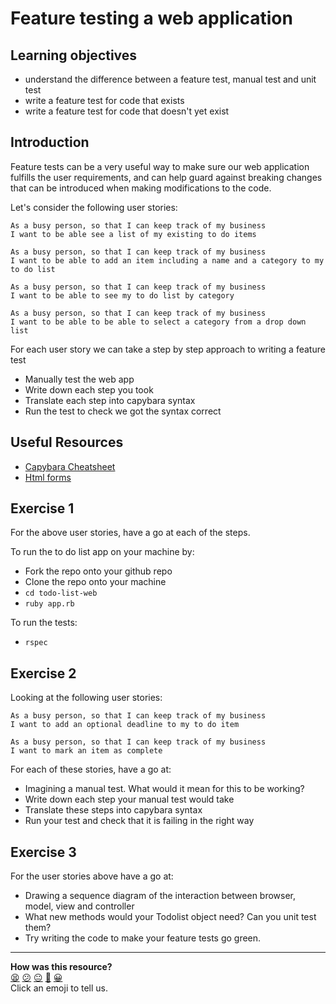 # Feature testing a web application

## Learning objectives
- understand the difference between a feature test, manual test and unit
test
- write a feature test for code that exists
- write a feature test for code that doesn't yet exist

## Introduction
Feature tests can be a very useful way to make sure our web application
fulfills the user requirements, and can help guard against breaking
changes that can be introduced when making modifications to the code.

Let's consider the following user stories:

```
As a busy person, so that I can keep track of my business
I want to be able see a list of my existing to do items
```

```
As a busy person, so that I can keep track of my business 
I want to be able to add an item including a name and a category to my to do list
```

```
As a busy person, so that I can keep track of my business 
I want to be able to see my to do list by category
```

```
As a busy person, so that I can keep track of my business 
I want to be able to be able to select a category from a drop down list
```

For each user story we can take a step by step approach to writing a feature test

- Manually test the web app
- Write down each step you took
- Translate each step into capybara syntax
- Run the test to check we got the syntax correct

## Useful Resources
- [Capybara Cheatsheet](https://devhints.io/capybara)
- [Html forms](https://www.w3schools.com/html/html_forms.asp)


## Exercise 1

For the above user stories, have a go at each of the steps.

To run the to do list app on your machine by:

- Fork the repo onto your github repo
- Clone the repo onto your machine
- `cd todo-list-web`
- `ruby app.rb`

To run the tests:
- `rspec`

## Exercise 2

Looking at the following user stories:

```
As a busy person, so that I can keep track of my business 
I want to add an optional deadline to my to do item
```

```
As a busy person, so that I can keep track of my business 
I want to mark an item as complete
```

For each of these stories, have a go at:

- Imagining a manual test. What would it mean for this to be working?
- Write down each step your manual test would take
- Translate these steps into capybara syntax
- Run your test and check that it is failing in the right way

## Exercise 3

For the user stories above have a go at:
- Drawing a sequence diagram of the interaction between browser, 
model, view and controller
- What new methods would your Todolist object need? Can you unit test them?
- Try writing the code to make your feature tests go green.

<!-- BEGIN GENERATED SECTION DO NOT EDIT -->

---

**How was this resource?**  
[😫](https://airtable.com/shrUJ3t7KLMqVRFKR?prefill_Repository=skills-workshops&prefill_File=week-3/writing_feature_tests/README.md&prefill_Sentiment=😫) [😕](https://airtable.com/shrUJ3t7KLMqVRFKR?prefill_Repository=skills-workshops&prefill_File=week-3/writing_feature_tests/README.md&prefill_Sentiment=😕) [😐](https://airtable.com/shrUJ3t7KLMqVRFKR?prefill_Repository=skills-workshops&prefill_File=week-3/writing_feature_tests/README.md&prefill_Sentiment=😐) [🙂](https://airtable.com/shrUJ3t7KLMqVRFKR?prefill_Repository=skills-workshops&prefill_File=week-3/writing_feature_tests/README.md&prefill_Sentiment=🙂) [😀](https://airtable.com/shrUJ3t7KLMqVRFKR?prefill_Repository=skills-workshops&prefill_File=week-3/writing_feature_tests/README.md&prefill_Sentiment=😀)  
Click an emoji to tell us.

<!-- END GENERATED SECTION DO NOT EDIT -->
